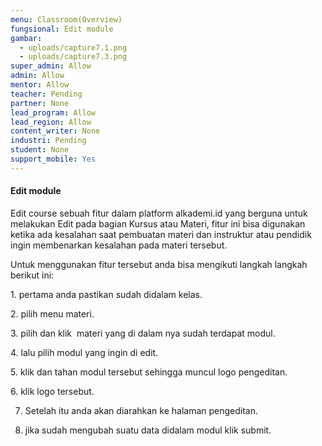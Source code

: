 ```yaml
---
menu: Classroom(Overview)
fungsional: Edit module
gambar:
  - uploads/capture7.1.png
  - uploads/capture7.3.png
super_admin: Allow
admin: Allow
mentor: Allow
teacher: Pending
partner: None
lead_program: Allow
lead_region: Allow
content_writer: None
industri: Pending
student: None
support_mobile: Yes
---
```

#### Edit module

Edit course sebuah fitur dalam platform alkademi.id yang berguna untuk melakukan Edit pada bagian Kursus atau Materi, fitur ini bisa digunakan ketika ada kesalahan saat pembuatan materi dan instruktur atau pendidik ingin membenarkan kesalahan pada materi tersebut.

Untuk menggunakan fitur tersebut anda bisa mengikuti langkah langkah berikut ini:

1﻿. pertama anda pastikan sudah didalam kelas.

2﻿. pilih menu materi.

3﻿. pilih dan klik  materi yang di dalam nya sudah terdapat modul.

4﻿. lalu pilih modul yang ingin di edit.

5﻿. klik dan tahan modul tersebut sehingga muncul logo pengeditan.

6﻿. klik logo tersebut.

7. Setelah itu anda akan diarahkan ke halaman pengeditan.

8. jika sudah mengubah suatu data didalam modul klik submit.